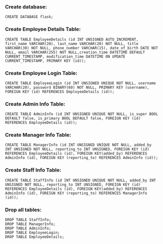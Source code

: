 ### Create database:
```
CREATE DATABASE flask;
```
### Create Employee Details Table:
```
CREATE TABLE EmployeeDetails (id INT UNSIGNED AUTO_INCREMENT, first_name VARCHAR(20), last_name VARCHAR(20) NOT NULL, title VARCHAR(30) NOT NULL, phone_number VARCHAR(15), date_of_birth DATE NOT NULL, email VARCHAR(255) NOT NULL,creation_time DATETIME DEFAULT CURRENT_TIMESTAMP, modification_time DATETIME ON UPDATE CURRENT_TIMESTAMP, PRIMARY KEY (id));
```
### Create Employee Login Table:
```
CREATE TABLE EmployeeLogin (id INT UNSIGNED UNIQUE NOT NULL, username VARCHAR(20), password BINARY(60) NOT NULL, PRIMARY KEY (username), FOREIGN KEY (id) REFERENCES EmployeeDetails (id));
```
### Create Admin Info Table:
```
CREATE TABLE AdminInfo (id INT UNSIGNED UNIQUE NOT NULL, is_super BOOL DEFAULT false, is_primary BOOL DEFAULT false, FOREIGN KEY (id) REFERENCES EmployeeDetails (id));
```
### Create Manager Info Table:
```
CREATE TABLE ManagerInfo (id INT UNSIGNED UNIQUE NOT NULL, added_by INT UNSIGNED NOT NULL, reporting_to INT UNSIGNED, FOREIGN KEY (id) REFERENCES EmployeeDetails (id), FOREIGN KEY(added_by) REFERENCES AdminInfo (id), FOREIGN KEY (reporting_to) REFERENCES AdminInfo (id));
```
### Create Staff Info Table:
```
CREATE TABLE StaffInfo (id INT UNSIGNED UNIQUE NOT NULL, added_by INT UNSIGNED NOT NULL, reporting_to INT UNSIGNED, FOREIGN KEY (id) REFERENCES EmployeeDetails (id), FOREIGN KEY(added_by) REFERENCES AdminInfo (id), FOREIGN KEY (reporting_to) REFERENCES ManagerInfo (id));
```

### Drop all tables:
```
DROP TABLE StaffInfo;
DROP TABLE ManagerInfo;
DROP TABLE AdminInfo;
DROP TABLE EmployeeLogin;
DROP TABLE EmployeeDetails;
```